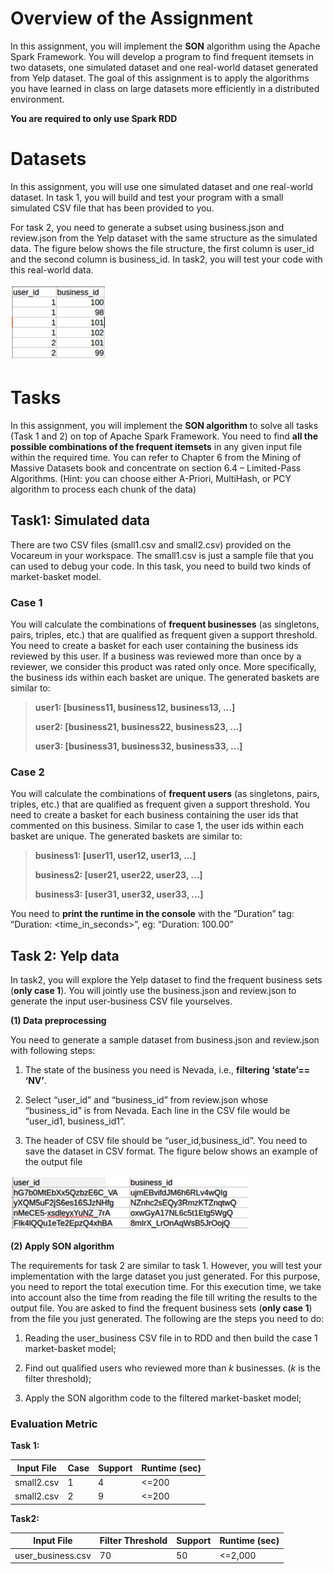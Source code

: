# Overview of the Assignment

In this assignment, you will implement the **SON** algorithm using the Apache Spark Framework. You will develop a program to find frequent itemsets in two datasets, one simulated dataset and one real-world dataset generated from Yelp dataset. The goal of this assignment is to apply the algorithms you have learned in class on large datasets more efficiently in a distributed environment.

**You are required to only use Spark RDD**



# Datasets

In this assignment, you will use one simulated dataset and one real-world dataset. In task 1, you will build and test your program with a small simulated CSV file that has been provided to you.

For task 2, you need to generate a subset using business.json and review.json from the Yelp dataset with the same structure as the simulated data. The figure below shows the file structure, the first column is user_id and the second column is business_id. In task2, you will test your code with this real-world data.

![](https://github.com/lzl12051/INF553-Foundations-and-Applications-of-Data-Mining/raw/master/A2/pic/Snip20200512_1.png)

# Tasks

In this assignment, you will implement the **SON algorithm** to solve all tasks (Task 1 and 2) on top of Apache Spark Framework. You need to find **all the possible combinations of the frequent itemsets** in any given input file within the required time. You can refer to Chapter 6 from the Mining of Massive Datasets book and concentrate on section 6.4 – Limited-Pass Algorithms. (Hint: you can choose either A-Priori, MultiHash, or PCY algorithm to process each chunk of the data)

## Task1: Simulated data

There are two CSV files (small1.csv and small2.csv) provided on the Vocareum in your workspace. The small1.csv is just a sample file that you can used to debug your code. In this task, you need to build two kinds of market-basket model.

### Case 1

You will calculate the combinations of **frequent businesses** (as singletons, pairs, triples, etc.) that are qualified as frequent given a support threshold. You need to create a basket for each user containing the business ids reviewed by this user. If a business was reviewed more than once by a reviewer, we consider this product was rated only once. More specifically, the business ids within each basket are unique. The generated baskets are similar to:

> **user1: [business11, business12, business13, ...]**
>
> **user2: [business21, business22, business23, ...]**
>
> **user3: [business31, business32, business33, ...]**

### Case 2

You will calculate the combinations of **frequent users** (as singletons, pairs, triples, etc.) that are qualified as frequent given a support threshold. You need to create a basket for each business containing the user ids that commented on this business. Similar to case 1, the user ids within each basket are unique. The generated baskets are similar to:

> **business1: [user11, user12, user13, ...]**
>
> **business2: [user21, user22, user23, ...]**
>
> **business3: [user31, user32, user33, ...]**



You need to **print the runtime in the console** with the “Duration” tag: “Duration: <time_in_seconds>”, eg: “Duration: 100.00”

## Task 2: Yelp data

In task2, you will explore the Yelp dataset to find the frequent business sets (**only case 1**). You will jointly use the business.json and review.json to generate the input user-business CSV file yourselves.

**(1) Data preprocessing**

You need to generate a sample dataset from business.json and review.json with following steps:

1. The state of the business you need is Nevada, i.e., **filtering ‘state’== ‘NV’**.

2. Select “user_id” and “business_id” from review.json whose “business_id” is from Nevada. Each line in the CSV file would be “user_id1, business_id1”.

3. The header of CSV file should be “user_id,business_id”. You need to save the dataset in CSV format. The figure below shows an example of the output file

![](https://github.com/lzl12051/INF553-Foundations-and-Applications-of-Data-Mining/raw/master/A2/pic/Snip20200512_2.png)

**(2) Apply SON algorithm**

The requirements for task 2 are similar to task 1. However, you will test your implementation with the large dataset you just generated. For this purpose, you need to report the total execution time. For this execution time, we take into account also the time from reading the file till writing the results to the output file. You are asked to find the frequent business sets (**only case 1**) from the file you just generated. The following are the steps you need to do:

1. Reading the user_business CSV file in to RDD and then build the case 1 market-basket model;

2. Find out qualified users who reviewed more than *k* businesses. (*k* is the filter threshold); 
3. Apply the SON algorithm code to the filtered market-basket model;

### Evaluation Metric
**Task 1:**

| Input File | Case | Support | Runtime (sec) |
| ---------- | ---- | ------- | ------------- |
| small2.csv | 1    | 4       | <=200         |
| small2.csv | 2    | 9       | <=200         |

**Task2:**

| Input File|Filter Threshold|Support|Runtime (sec)|
| ----------------- | ---------------- | ------- | ------------- |
| user_business.csv | 70               | 50      | <=2,000       |

